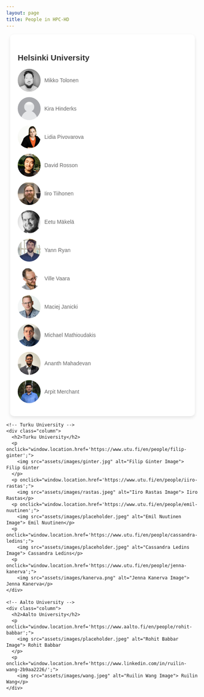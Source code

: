 ```yaml
---
layout: page
title: People in HPC-HD
---
```



<html lang="en">

<head>
  <meta charset="UTF-8">
  <meta name="viewport" content="width=device-width, initial-scale=1.0">
  <title>People Page</title>
  <style>
    body {
      font-family: Arial, sans-serif;
      margin: 0;
    }

    .container_people {
      display: flex;
      justify-content: space-between;
      flex-wrap: wrap;
    }

    .column {
      flex: 1;
      background-color: #fff;
      border-radius: 10px;
      box-shadow: 0 4px 8px rgba(0, 0, 0, 0.1);
      padding: 20px;
      margin: 10px;
    }

    h2 {
      color: #333;
    }

    p {
      color: #666;
      cursor: pointer;
      display: flex;
      align-items: center;
    }

    img {
      width: 60px; /* Set a fixed width for the images */
      height: 60px; /* Set a fixed height for the images */
      object-fit: cover; /* Maintain aspect ratio and cover the container_people */
      border-radius: 50%; /* Make the images circular */
      margin-right: 10px; /* Add some spacing between the image and text */
    }
  </style>
</head>

<body>


  <div class="container_people">
    <!-- Helsinki University -->
    <div class="column">
      <h2>Helsinki University</h2>
      <p onclick="window.location.href='https://researchportal.helsinki.fi/en/persons/mikko-tolonen';">
        <img src="assets/images/tolonen.jpg" alt="Mikko Tolonen Image"> Mikko Tolonen
      </p>
      <p onclick="window.location.href='https://researchportal.helsinki.fi/en/persons/kira-sophie-hinderks';"> 
        <img src="assets/images/placeholder.jpeg" alt="Placeholder Image"> Kira Hinderks</p>
      <p onclick="window.location.href='https://researchportal.helsinki.fi/en/persons/lidia-pivovarova';"> 
        <img src="assets/images/lidia.png" alt="Lidia Pivovarova Image"> Lidia Pivovarova</p>
      <p onclick="window.location.href='https://www.helsinki.fi/en/about-us/people/people-finder/david-rosson-9471528';"> 
        <img src="assets/images/rosson.jpg" alt="David Rosson Image"> David Rosson</p>
      <p onclick="window.location.href='https://researchportal.helsinki.fi/fi/persons/iiro-lassi-ilmari-tiihonen';">
        <img src="assets/images/tiihonen.jpeg" alt="Iiro Tiihonen Image"> Iiro Tiihonen</p>
      <p onclick="window.location.href='https://blogs.helsinki.fi/jiemakel/';"> 
        <img src="assets/images/eetu-medium.png" alt="Eetu Mäkelä Image"> Eetu Mäkelä</p>
      <p onclick="window.location.href='https://www.universiteitleiden.nl/en/staffmembers/yann-ryan#tab-1';"> 
        <img src="assets/images/yann_ryan.png" alt="Yann Ryan Image"> Yann Ryan</p>
      <p onclick="window.location.href='https://researchportal.helsinki.fi/en/persons/ville-vaara';"> 
        <img src="assets/images/vaara.jpg" alt="Ville Vaara Image"> Ville Vaara</p>
      <p onclick="window.location.href='https://researchportal.helsinki.fi/en/persons/maciej-michal-janicki';"> 
        <img src="assets/images/janicki.jpg" alt="Maciej Janicki Image"> Maciej Janicki</p>
      <p onclick="window.location.href='https://researchportal.helsinki.fi/en/persons/michael-mathioudakis';"> 
        <img src="assets/images/mathioudakis.jpeg" alt="Michael Mathioudakis Image"> Michael Mathioudakis</p>
      <p onclick="window.location.href='https://researchportal.helsinki.fi/en/persons/ananth-mahadevan';"> 
        <img src="assets/images/mahadevan.jpeg" alt="Ananth Mahadevan Image"> Ananth Mahadevan</p>
      <p onclick="window.location.href='https://researchportal.helsinki.fi/en/persons/arpit-merchant';"> 
        <img src="assets/images/Merchant.jpg" alt="Arpit Merchant Image"> Arpit Merchant</p>
    </div>

    <!-- Turku University -->
    <div class="column">
      <h2>Turku University</h2>
      <p onclick="window.location.href='https://www.utu.fi/en/people/filip-ginter';">
        <img src="assets/images/ginter.jpg" alt="Filip Ginter Image"> Filip Ginter
      </p>
      <p onclick="window.location.href='https://www.utu.fi/en/people/iiro-rastas';"> 
        <img src="assets/images/rastas.jpeg" alt="Iiro Rastas Image"> Iiro Rastas</p>
      <p onclick="window.location.href='https://www.utu.fi/en/people/emil-nuutinen';"> 
        <img src="assets/images/placeholder.jpeg" alt="Emil Nuutinen Image"> Emil Nuutinen</p>
      <p onclick="window.location.href='https://www.utu.fi/en/people/cassandra-ledins';"> 
        <img src="assets/images/placeholder.jpeg" alt="Cassandra Ledins Image"> Cassandra Ledins</p>
      <p onclick="window.location.href='https://www.utu.fi/en/people/jenna-kanerva';"> 
        <img src="assets/images/kanerva.png" alt="Jenna Kanerva Image"> Jenna Kanerva</p>
    </div>

    <!-- Aalto University -->
    <div class="column">
      <h2>Aalto University</h2>
      <p onclick="window.location.href='https://www.aalto.fi/en/people/rohit-babbar';">
        <img src="assets/images/placeholder.jpeg" alt="Rohit Babbar Image"> Rohit Babbar
      </p>
      <p onclick="window.location.href='https://www.linkedin.com/in/ruilin-wang-2b9aa2226/';"> 
        <img src="assets/images/wang.jpeg" alt="Ruilin Wang Image"> Ruilin Wang</p>
    </div>
  </div>
</body>

</html>
